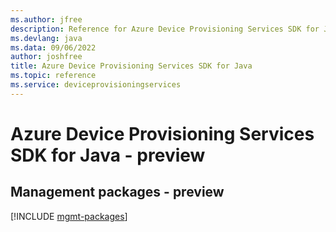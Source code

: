 ```yaml
---
ms.author: jfree
description: Reference for Azure Device Provisioning Services SDK for Java
ms.devlang: java
ms.data: 09/06/2022
author: joshfree
title: Azure Device Provisioning Services SDK for Java
ms.topic: reference
ms.service: deviceprovisioningservices
---
```

# Azure Device Provisioning Services SDK for Java - preview

## Management packages - preview
[!INCLUDE [mgmt-packages](device-provisioning-services-mgmt-index.md)]